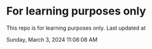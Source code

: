 # For learning purposes only
This repo is for learning purposes only.
Last updated at

Sunday, March 3, 2024 11:08:08 AM

